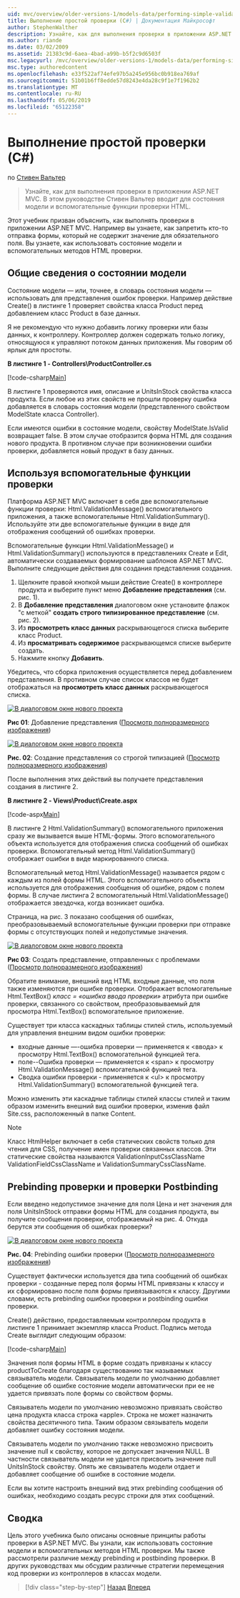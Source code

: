 ```yaml
---
uid: mvc/overview/older-versions-1/models-data/performing-simple-validation-cs
title: Выполнение простой проверки (C#) | Документация Майкрософт
author: StephenWalther
description: Узнайте, как для выполнения проверки в приложении ASP.NET MVC. В этом руководстве Стивен Вальтер вводит вы состояние модели, а также вспомогательные проверки HTML...
ms.author: riande
ms.date: 03/02/2009
ms.assetid: 21383c9d-6aea-4bad-a99b-b5f2c9d6503f
msc.legacyurl: /mvc/overview/older-versions-1/models-data/performing-simple-validation-cs
msc.type: authoredcontent
ms.openlocfilehash: e33f522af74efe97b5a245e956bc0b918ea769af
ms.sourcegitcommit: 51b01b6ff8edde57d8243e4da28c9f1e7f1962b2
ms.translationtype: MT
ms.contentlocale: ru-RU
ms.lasthandoff: 05/06/2019
ms.locfileid: "65122358"
---
```

# <a name="performing-simple-validation-c"></a>Выполнение простой проверки (C#)

по [Стивен Вальтер](https://github.com/StephenWalther)

> Узнайте, как для выполнения проверки в приложении ASP.NET MVC. В этом руководстве Стивен Вальтер вводит для состояния модели и вспомогательные функции проверки HTML.

Этот учебник призван объяснить, как выполнять проверки в приложении ASP.NET MVC. Например вы узнаете, как запретить кто-то отправка формы, который не содержит значение для обязательного поля. Вы узнаете, как использовать состояние модели и вспомогательных методов HTML проверки.

## <a name="understanding-model-state"></a>Общие сведения о состоянии модели

Состояние модели — или, точнее, в словарь состояния модели — использовать для представления ошибок проверки. Например действие Create() в листинге 1 проверяет свойства класса Product перед добавлением класс Product в базе данных.

Я не рекомендую что нужно добавить логику проверки или базы данных, к контроллеру. Контроллер должен содержать только логику, относящуюся к управляют потоком данных приложения. Мы говорим об ярлык для простоты.

**В листинге 1 - Controllers\ProductController.cs**

[!code-csharp[Main](performing-simple-validation-cs/samples/sample1.cs)]

В листинге 1 проверяются имя, описание и UnitsInStock свойства класса продукта. Если любое из этих свойств не прошли проверку ошибка добавляется в словарь состояния модели (представленного свойством ModelState класса Controller).

Если имеются ошибки в состояние модели, свойству ModelState.IsValid возвращает false. В этом случае отобразится форма HTML для создания нового продукта. В противном случае при возникновении ошибки проверки, добавляется новый продукт в базу данных.

## <a name="using-the-validation-helpers"></a>Используя вспомогательные функции проверки

Платформа ASP.NET MVC включает в себя две вспомогательные функции проверки: Html.ValidationMessage() вспомогательного приложения, а также вспомогательные Html.ValidationSummary(). Используйте эти две вспомогательные функции в виде для отображения сообщений об ошибках проверки.

Вспомогательные функции Html.ValidationMessage() и Html.ValidationSummary() используются в представлениях Create и Edit, автоматически создаваемых формирование шаблонов ASP.NET MVC. Выполните следующие действия для создания представления создания.

1. Щелкните правой кнопкой мыши действие Create() в контроллере продукта и выберите пункт меню **Добавление представления** (см. рис. 1).
2. В **Добавление представления** диалоговом окне установите флажок "с меткой" **создать строго типизированное представление** (см. рис. 2).
3. Из **просмотреть класс данных** раскрывающегося списка выберите класс Product.
4. Из **просматривать содержимое** раскрывающемся списке выберите создать.
5. Нажмите кнопку **Добавить**.

Убедитесь, что сборка приложения осуществляется перед добавлением представления. В противном случае список классов не будет отображаться на **просмотреть класс данных** раскрывающегося списка.

[![В диалоговом окне нового проекта](performing-simple-validation-cs/_static/image1.jpg)](performing-simple-validation-cs/_static/image1.png)

**Рис 01**: Добавление представления ([Просмотр полноразмерного изображения](performing-simple-validation-cs/_static/image2.png))

[![В диалоговом окне нового проекта](performing-simple-validation-cs/_static/image2.jpg)](performing-simple-validation-cs/_static/image3.png)

**Рис. 02**: Создание представления со строгой типизацией ([Просмотр полноразмерного изображения](performing-simple-validation-cs/_static/image4.png))

После выполнения этих действий вы получаете представления создания в листинге 2.

**В листинге 2 - Views\Product\Create.aspx**

[!code-aspx[Main](performing-simple-validation-cs/samples/sample2.aspx)]

В листинге 2 Html.ValidationSummary() вспомогательного приложения сразу же вызывается выше HTML-формы. Этого вспомогательного объекта используется для отображения списка сообщений об ошибках проверки. Вспомогательный метод Html.ValidationSummary() отображает ошибки в виде маркированного списка.

Вспомогательный метод Html.ValidationMessage() называется рядом с каждым из полей формы HTML. Этого вспомогательного объекта используется для отображения сообщения об ошибке, рядом с полем формы. В случае листинга 2 вспомогательный Html.ValidationMessage() отображается звездочка, когда возникает ошибка.

Страница, на рис. 3 показано сообщения об ошибках, преобразовываемый вспомогательные функции проверки при отправке формы с отсутствующих полей и недопустимые значения.

[![В диалоговом окне нового проекта](performing-simple-validation-cs/_static/image3.jpg)](performing-simple-validation-cs/_static/image5.png)

**Рис 03**: Создать представление, отправленных с проблемами ([Просмотр полноразмерного изображения](performing-simple-validation-cs/_static/image6.png))

Обратите внимание, внешний вид HTML входные данные, что поля также изменяются при ошибке проверки. Отображает вспомогательные Html.TextBox() *класс = «ошибка ввода проверки»* атрибута при ошибке проверки, связанного со свойством, преобразовываемый для просмотра Html.TextBox() вспомогательное приложение.

Существует три класса каскадных таблицы стилей стиль, используемый для управления внешним видом ошибки проверки:

- входные данные —-ошибка проверки — применяется к &lt;ввода&gt; к просмотру Html.TextBox() вспомогательной функцией тега.
- поле--Ошибка проверки — применяется к &lt;span&gt; к просмотру Html.ValidationMessage() вспомогательной функцией тега.
- Сводка ошибки проверки - применяется к &lt;ul&gt; к просмотру Html.ValidationSummary() вспомогательной функцией тега.

Можно изменить эти каскадные таблицы стилей классы стилей и таким образом изменить внешний вид ошибки проверки, изменив файл Site.css, расположенный в папке Content.

> [!NOTE] 
> 
> Класс HtmlHelper включает в себя статических свойств только для чтения для CSS, получение имен проверки связанных классов. Эти статические свойства называются ValidationInputCssClassName ValidationFieldCssClassName и ValidationSummaryCssClassName.

## <a name="prebinding-validation-and-postbinding-validation"></a>Prebinding проверки и проверки Postbinding

Если введено недопустимое значение для поля Цена и нет значения для поля UnitsInStock отправки формы HTML для создания продукта, вы получите сообщения проверки, отображаемый на рис. 4. Откуда берутся эти сообщения об ошибках проверки?

[![В диалоговом окне нового проекта](performing-simple-validation-cs/_static/image4.jpg)](performing-simple-validation-cs/_static/image7.png)

**Рис. 04**: Prebinding ошибки проверки ([Просмотр полноразмерного изображения](performing-simple-validation-cs/_static/image8.png))

Существует фактически используется два типа сообщений об ошибках проверки - созданные перед поля формы HTML привязаны к классу и их сформировано после поля формы привязываются к классу. Другими словами, есть prebinding ошибки проверки и postbinding ошибки проверки.

Create() действию, предоставляемым контроллером продукта в листинге 1 принимает экземпляр класса Product. Подпись метода Create выглядит следующим образом:

[!code-csharp[Main](performing-simple-validation-cs/samples/sample3.cs)]

Значения поля формы HTML в форме создать привязаны к классу productToCreate благодаря существованию так называемых связыватель модели. Связыватель модели по умолчанию добавляет сообщение об ошибке состояние модели автоматически при ее не удается привязать поле формы со свойством формы.

Связыватель модели по умолчанию невозможно привязать свойство цена продукта класса строка «apple». Строка не может назначить свойства десятичного типа. Таким образом связыватель модели добавляет ошибку состояния модели.

Связыватель модели по умолчанию также невозможно присвоить значение null к свойству, которое не допускает значения NULL. В частности связыватель модели не удается присвоить значение null UnitsInStock свойству. Опять же связыватель модели отдает и добавляет сообщение об ошибке в состояние модели.

Если вы хотите настроить внешний вид этих prebinding сообщения об ошибках, необходимо создать ресурс строки для этих сообщений.

## <a name="summary"></a>Сводка

Цель этого учебника было описаны основные принципы работы проверки в ASP.NET MVC. Вы узнали, как использовать состояние модели и вспомогательных методов HTML проверки. Мы также рассмотрели различие между prebinding и postbinding проверки. В других руководствах мы обсудим различные стратегии перемещения код проверки из контроллеров в классах модели.

> [!div class="step-by-step"]
> [Назад](displaying-a-table-of-database-data-cs.md)
> [Вперед](validating-with-the-idataerrorinfo-interface-cs.md)
